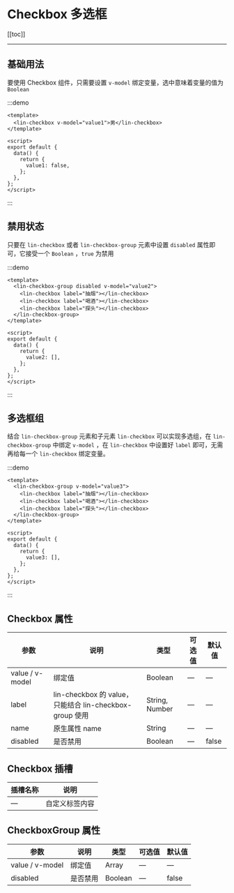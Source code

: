 # Checkbox 多选框

[[toc]]

---

## 基础用法

要使用 Checkbox 组件，只需要设置 `v-model` 绑定变量，选中意味着变量的值为`Boolean`

:::demo

```vue
<template>
  <lin-checkbox v-model="value1">男</lin-checkbox>
</template>

<script>
export default {
  data() {
    return {
      value1: false,
    };
  },
};
</script>
```

:::

## 禁用状态

只要在 `lin-checkbox` 或者 `lin-checkbox-group` 元素中设置 `disabled` 属性即可，它接受一个 `Boolean` ，`true` 为禁用

:::demo

```vue
<template>
  <lin-checkbox-group disabled v-model="value2">
    <lin-checkbox label="抽烟"></lin-checkbox>
    <lin-checkbox label="喝酒"></lin-checkbox>
    <lin-checkbox label="探头"></lin-checkbox>
  </lin-checkbox-group>
</template>

<script>
export default {
  data() {
    return {
      value2: [],
    };
  },
};
</script>
```

:::

## 多选框组

结合 `lin-checkbox-group` 元素和子元素 `lin-checkbox` 可以实现多选组，在 `lin-checkbox-group` 中绑定 `v-model` ，在 `lin-checkbox` 中设置好 `label` 即可，无需再给每一个 `lin-checkbox` 绑定变量。

:::demo

```vue
<template>
  <lin-checkbox-group v-model="value3">
    <lin-checkbox label="抽烟"></lin-checkbox>
    <lin-checkbox label="喝酒"></lin-checkbox>
    <lin-checkbox label="探头"></lin-checkbox>
  </lin-checkbox-group>
</template>

<script>
export default {
  data() {
    return {
      value3: [],
    };
  },
};
</script>
```

:::

## Checkbox 属性

| 参数            | 说明                                                    | 类型                    | 可选值 | 默认值 |
| --------------- | ------------------------------------------------------- | ----------------------- | ------ | ------ |
| value / v-model | 绑定值                                                  | Boolean | —      | —      |
| label           | lin-checkbox 的 value，只能结合 lin-checkbox-group 使用 | String, Number | —      | —      |
| name            | 原生属性 name                                           | String                  | —      | —      |
| disabled        | 是否禁用                                                | Boolean                 | —      | false  |

## Checkbox 插槽

| 插槽名称 | 说明           |
| -------- | -------------- |
| —        | 自定义标签内容 |

## CheckboxGroup 属性

| 参数            | 说明     | 类型                    | 可选值 | 默认值 |
| --------------- | -------- | ----------------------- | ------ | ------ |
| value / v-model | 绑定值   | Array | —      | —      |
| disabled        | 是否禁用 | Boolean                 | —      | false  |
